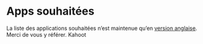 # Apps souhaitées

La liste des applications souhaitées n’est maintenue qu’en <a href="/apps_wishlist_en">version anglaise</a>. Merci de vous y référer.
Kahoot